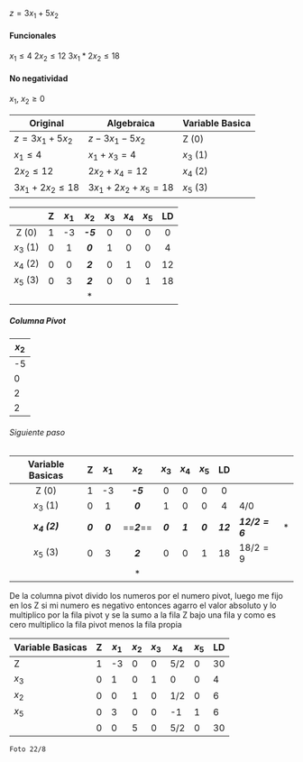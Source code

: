 $z = 3x_1 + 5x_2$

#### Funcionales
$x_1 \leqslant 4$
$2x_2 \leqslant 12$
$3x_1 * 2x_2 \leqslant 18$

#### No negatividad
$x_1$, $x_2 \geq 0$


| Original                   | Algebraica               | Variable Basica |
| -------------------------- | ------------------------ | --------------- |
| $z = 3x_1 + 5x_2$          | $z - 3x_1 - 5x_2$        | Z (0)           |
| $x_1 \leqslant 4$          | $x_1 + x_3 = 4$          | $x_3$ (1)       |
| $2x_2 \leqslant 12$        | $2x_2 + x_4 = 12$        | $x_4$ (2)       |
| $3x_1 + 2x_2 \leqslant 18$ | $3x_1 + 2x_2 + x_5 = 18$ | $x_5$ (3)       |

|           |  Z  | $x_1$ |  $x_2$   | $x_3$ | $x_4$ | $x_5$ | LD  |
| :-------: | :-: | :---: | :------: | :---: | :---: | :---: | :-: |
|   Z (0)   |  1  |  -3   | ***-5*** |   0   |   0   |   0   |  0  |
| $x_3$ (1) |  0  |   1   | ***0***  |   1   |   0   |   0   |  4  |
| $x_4$ (2) |  0  |   0   | ***2***  |   0   |   1   |   0   | 12  |
| $x_5$ (3) |  0  |   3   | ***2***  |   0   |   0   |   1   | 18  |
|           |     |       |    *     |       |       |       |     |

##### Columna Pívot

| $x_2$ |
| ----- |
| -5    |
| 0     |
| 2     |
| 2     |

###### Siguiente paso

| Variable Basicas |    Z    |  $x_1$  |    $x_2$    |  $x_3$  |  $x_4$  |  $x_5$  |    LD    |                  |     |
| :--------------: | :-----: | :-----: | :---------: | :-----: | :-----: | :-----: | :------: | ---------------- | --- |
|      Z (0)       |    1    |   -3    |  ***-5***   |    0    |    0    |    0    |    0     |                  |     |
|    $x_3$ (1)     |    0    |    1    |   ***0***   |    1    |    0    |    0    |    4     | $4/0$            |     |
| ***$x_4$ (2)***  | ***0*** | ***0*** | ==***2***== | ***0*** | ***1*** | ***0*** | ***12*** | ***$12/2 = 6$*** | *   |
|    $x_5$ (3)     |    0    |    3    |   ***2***   |    0    |    0    |    1    |    18    | $18/2 = 9$       |     |
|                  |         |         |      *      |         |         |         |          |                  |     |

De la columna pivot divido los numeros por el numero pivot, luego me fijo en los Z si mi numero es negativo entonces agarro el valor absoluto y lo multiplico por la fila pivot y  se la sumo a la fila Z
bajo una fila y como es cero multiplico la fila pivot menos la fila propia

| Variable Basicas | Z   | $x_1$ | $x_2$ | $x_3$ | $x_4$ | $x_5$ | LD  |
| ---------------- | --- | ----- | ----- | ----- | ----- | ----- | --- |
| Z                | 1   | -3    | 0     | 0     | 5/2   | 0     | 30  |
| $x_3$            | 0   | 1     | 0     | 1     | 0     | 0     | 4   |
| $x_2$            | 0   | 0     | 1     | 0     | 1/2   | 0     | 6   |
| $x_5$            | 0   | 3     | 0     | 0     | -1    | 1     | 6   |
|                  | 0   | 0     | 5     | 0     | 5/2   | 0     | 30  |

	Foto 22/8